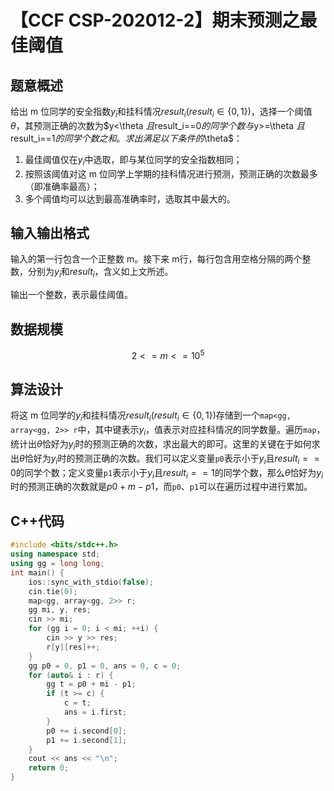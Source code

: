 # 【CCF CSP-202012-2】期末预测之最佳阈值

## 题意概述

给出 m 位同学的安全指数$y_i$和挂科情况$result_i(result_i\in \{0,1\})$，选择一个阈值$\theta$，其预测正确的次数为$y<\theta $且$result_i==0$的同学个数与$y>=\theta $且$result_i==1$的同学个数之和。求出满足以下条件的$\theta$：

1. 最佳阈值仅在$y_i$中选取，即与某位同学的安全指数相同；
2. 按照该阈值对这 m 位同学上学期的挂科情况进行预测，预测正确的次数最多（即准确率最高）；
3. 多个阈值均可以达到最高准确率时，选取其中最大的。

## 输入输出格式

输入的第一行包含一个正整数 m。接下来 m行，每行包含用空格分隔的两个整数，分别为$y_i$和$result_i$，含义如上文所述。

输出一个整数，表示最佳阈值。

## 数据规模

$$2<=m<=10^5$$

## 算法设计

将这 m 位同学的$y_i$和挂科情况$result_i(result_i\in \{0,1\})$存储到一个`map<gg, array<gg, 2>> r`中，其中键表示$y_i$，值表示对应挂科情况的同学数量。遍历`map`，统计出$\theta$恰好为$y_i$时的预测正确的次数，求出最大的即可。这里的关键在于如何求出$\theta$恰好为$y_i$时的预测正确的次数。我们可以定义变量`p0`表示小于$y_i$且$result_i==0$的同学个数；定义变量`p1`表示小于$y_i$且$result_i==1$的同学个数，那么$\theta$恰好为$y_i$时的预测正确的次数就是$p0+m-p1$，而`p0`、`p1`可以在遍历过程中进行累加。

## C++代码

```cpp
#include <bits/stdc++.h>
using namespace std;
using gg = long long;
int main() {
    ios::sync_with_stdio(false);
    cin.tie(0);
    map<gg, array<gg, 2>> r;
    gg mi, y, res;
    cin >> mi;
    for (gg i = 0; i < mi; ++i) {
        cin >> y >> res;
        r[y][res]++;
    }
    gg p0 = 0, p1 = 0, ans = 0, c = 0;
    for (auto& i : r) {
        gg t = p0 + mi - p1;
        if (t >= c) {
            c = t;
            ans = i.first;
        }
        p0 += i.second[0];
        p1 += i.second[1];
    }
    cout << ans << "\n";
    return 0;
}
```
